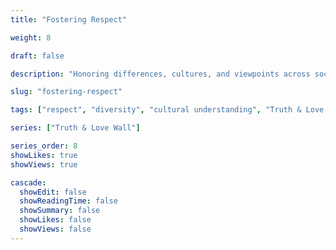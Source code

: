 ```yaml
---
title: "Fostering Respect"

weight: 8

draft: false

description: "Honoring differences, cultures, and viewpoints across societies."

slug: "fostering-respect"

tags: ["respect", "diversity", "cultural understanding", "Truth & Love Wall"]

series: ["Truth & Love Wall"]

series_order: 8
showLikes: true
showViews: true

cascade:
  showEdit: false
  showReadingTime: false
  showSummary: false
  showLikes: false
  showViews: false
---
```



